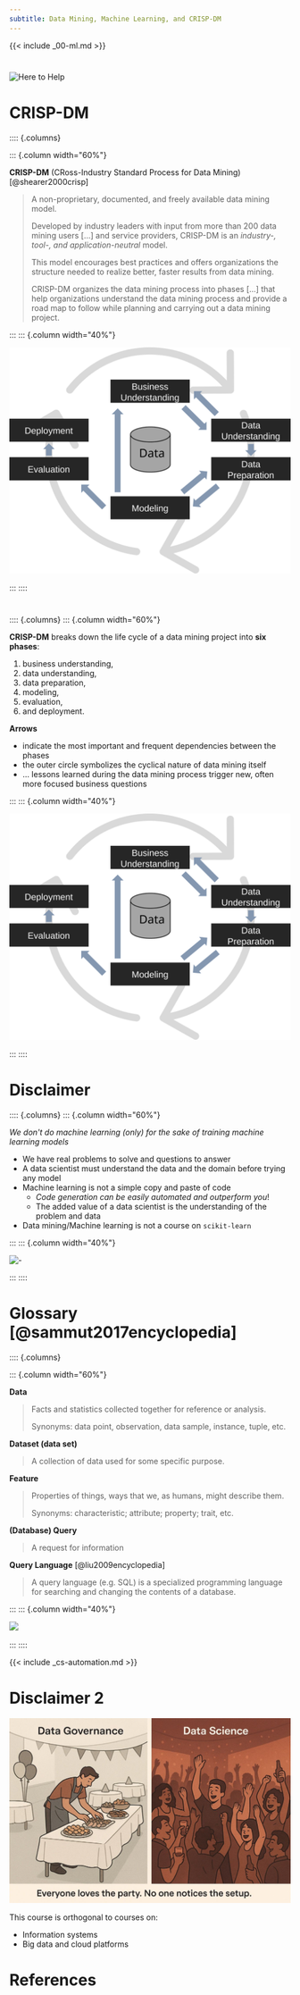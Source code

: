 ```yaml
---
subtitle: Data Mining, Machine Learning, and CRISP-DM
---
```


{{< include _00-ml.md >}}

#

![Here to Help](https://imgs.xkcd.com/comics/here_to_help.png)

# CRISP-DM

:::: {.columns}

::: {.column width="60%"}

**CRISP-DM** (CRoss-Industry Standard Process for Data Mining) [@shearer2000crisp]

> A non-proprietary, documented, and freely available data mining model.
>
> Developed by industry leaders with input from more than 200 data mining users [...] and service providers, CRISP-DM is an *industry-, tool-, and application-neutral* model.
>
> This model encourages best practices and offers organizations the structure needed to realize better, faster results from data mining.
>
> CRISP-DM organizes the data mining process into phases [...] that help organizations understand the data mining process and provide a road map to follow while planning and carrying out a data mining project.

:::
::: {.column width="40%"}

![CRISP-DM](./img/crispdm_en.svg)

:::
::::

#

:::: {.columns}
::: {.column width="60%"}

**CRISP-DM** breaks down the life cycle of a data mining project into **six phases**:

1. business understanding,
1. data understanding,
1. data preparation,
1. modeling,
1. evaluation,
1. and deployment.

**Arrows**

- indicate the most important and frequent dependencies between the phases
- the outer circle symbolizes the cyclical nature of data mining itself
- ... lessons learned during the data mining process trigger new, often more focused business questions

:::
::: {.column width="40%"}

![CRISP-DM](./img/crispdm_en.svg)

:::
::::

# Disclaimer

:::: {.columns}
::: {.column width="60%"}

*We don't do machine learning (only) for the sake of training machine learning models*

- We have real problems to solve and questions to answer
- A data scientist must understand the data and the domain before trying any model
- Machine learning is not a simple copy and paste of code
    - *Code generation can be easily automated and outperform you*!
    - The added value of a data scientist is the understanding of the problem and data
- Data mining/Machine learning is not a course on `scikit-learn`

:::
::: {.column width="40%"}

![-](https://en.meming.world/images/en/a/a3/We_Don%27t_Do_That_Here.jpg)

:::
::::

# Glossary [@sammut2017encyclopedia]

:::: {.columns}

::: {.column width="60%"}

**Data**

> Facts and statistics collected together for reference or analysis.
>
> Synonyms: data point, observation, data sample, instance, tuple, etc.

**Dataset (data set)**

> A collection of data used for some specific purpose.

**Feature**

> Properties of things, ways that we, as humans, might describe them.
>
> Synonyms: characteristic; attribute; property; trait, etc.

**(Database) Query**

> A request for information

**Query Language** [@liu2009encyclopedia]

> A query language (e.g. SQL) is a specialized programming language for searching and changing the contents of a database.

:::
::: {.column width="40%"}

![](https://github.com/user-attachments/assets/6b3f38bf-1a0f-4979-b141-854508d5faa9)

:::
::::

{{< include _cs-automation.md >}} 

# Disclaimer 2

![-](./img/dgvsds.jpg)

This course is orthogonal to courses on:

- Information systems
- Big data and cloud platforms

# References